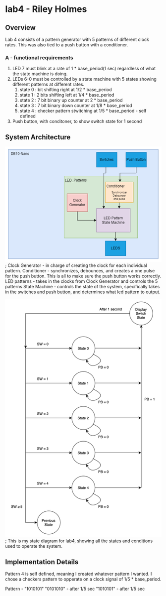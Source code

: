 # lab4 - Riley Holmes

## Overview
Lab 4 consists of a pattern generator with 5 patterns of different clock rates. This was also tied to a push button with a conditioner.

### A - functional requirements

1. LED 7 must blink at a rate of 1 * base_period(1 sec) regardless of what the state machine is doing.
2. LEDs 6-0 must be controlled by a state machine with 5 states showing different patterns at different rates.
    1. state 0 : bit shifting right at 1/2 * base_period
    2. state 1 : 2 bits shifting left at 1/4 * base_period
    3. state 2 : 7 bit binary up counter at 2 * base_period
    4. state 3 : 7 bit binary down counter at 1/8 * base_period
    5. state 4 : checker pattern stwitching at 1/5 * base_period - self defined
3. Push button, with conditoner, to show switch state for 1 second


## System Architecture
![Block Diagram](assets/lab4/lab-4_block_diagram.png);
Clock Generator - in charge of creating the clock for each individual pattern.
Conditioner - synchronizes, debounces, and creates a one pulse for the push button. This is all to make sure the push button works correctly.
LED patterns - takes in the clocks from Clock Generator and controls the 5 patterns
State Machine - controls the state of the system, specifically takes in the switches and push button, and determines what led pattern to output.

![State Diagram](assets/lab4/lab4_StateDiagram1.png);
This is my state diagram for lab4, showing all the states and conditions used to operate the system.


## Implementation Details
Pattern 4 is self defined, meaning I created whatever pattern I wanted. I chose a checkers pattern to opperate on a clock signal of 1/5 * base_period.

Pattern - "1010101"
          "0101010"  - after 1/5 sec
          "1010101"  - after 1/5 sec
